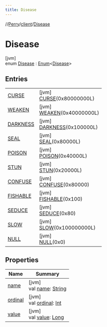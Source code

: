 ```yaml
---
title: Disease
---
```

//[Perry](../../../index.html)/[client](../index.html)/[Disease](index.html)



# Disease



[jvm]\
enum [Disease](index.html) : [Enum](https://kotlinlang.org/api/latest/jvm/stdlib/kotlin/-enum/index.html)&lt;[Disease](index.html)&gt;



## Entries


| | |
|---|---|
| [CURSE](-c-u-r-s-e/index.html) | [jvm]<br>[CURSE](-c-u-r-s-e/index.html)(0x80000000L) |
| [WEAKEN](-w-e-a-k-e-n/index.html) | [jvm]<br>[WEAKEN](-w-e-a-k-e-n/index.html)(0x40000000L) |
| [DARKNESS](-d-a-r-k-n-e-s-s/index.html) | [jvm]<br>[DARKNESS](-d-a-r-k-n-e-s-s/index.html)(0x100000L) |
| [SEAL](-s-e-a-l/index.html) | [jvm]<br>[SEAL](-s-e-a-l/index.html)(0x80000L) |
| [POISON](-p-o-i-s-o-n/index.html) | [jvm]<br>[POISON](-p-o-i-s-o-n/index.html)(0x40000L) |
| [STUN](-s-t-u-n/index.html) | [jvm]<br>[STUN](-s-t-u-n/index.html)(0x20000L) |
| [CONFUSE](-c-o-n-f-u-s-e/index.html) | [jvm]<br>[CONFUSE](-c-o-n-f-u-s-e/index.html)(0x80000) |
| [FISHABLE](-f-i-s-h-a-b-l-e/index.html) | [jvm]<br>[FISHABLE](-f-i-s-h-a-b-l-e/index.html)(0x100) |
| [SEDUCE](-s-e-d-u-c-e/index.html) | [jvm]<br>[SEDUCE](-s-e-d-u-c-e/index.html)(0x80) |
| [SLOW](-s-l-o-w/index.html) | [jvm]<br>[SLOW](-s-l-o-w/index.html)(0x100000000L) |
| [NULL](-n-u-l-l/index.html) | [jvm]<br>[NULL](-n-u-l-l/index.html)(0x0) |


## Properties


| Name | Summary |
|---|---|
| [name](../../tools.settings/-database-type/-my-s-q-l/index.html#-372974862%2FProperties%2F863300109) | [jvm]<br>val [name](../../tools.settings/-database-type/-my-s-q-l/index.html#-372974862%2FProperties%2F863300109): [String](https://kotlinlang.org/api/latest/jvm/stdlib/kotlin/-string/index.html) |
| [ordinal](../../tools.settings/-database-type/-my-s-q-l/index.html#-739389684%2FProperties%2F863300109) | [jvm]<br>val [ordinal](../../tools.settings/-database-type/-my-s-q-l/index.html#-739389684%2FProperties%2F863300109): [Int](https://kotlinlang.org/api/latest/jvm/stdlib/kotlin/-int/index.html) |
| [value](value.html) | [jvm]<br>val [value](value.html): [Long](https://kotlinlang.org/api/latest/jvm/stdlib/kotlin/-long/index.html) |

